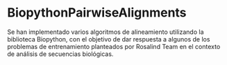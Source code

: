 # BiopythonPairwiseAlignments
Se han implementado varios algoritmos de alineamiento utilizando la biblioteca Biopython, con el objetivo de dar respuesta a algunos de los problemas de entrenamiento planteados por Rosalind Team en el contexto de análisis de secuencias biológicas.
